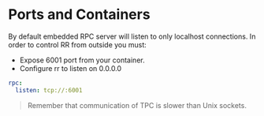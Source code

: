 # Ports and Containers
By default embedded RPC server will listen to only localhost connections. In order to control RR from outside you must:

* Expose 6001 port from your container.
* Configure rr to listen on 0.0.0.0

```yaml
rpc:
  listen: tcp://:6001
```

> Remember that communication of TPC is slower than Unix sockets.